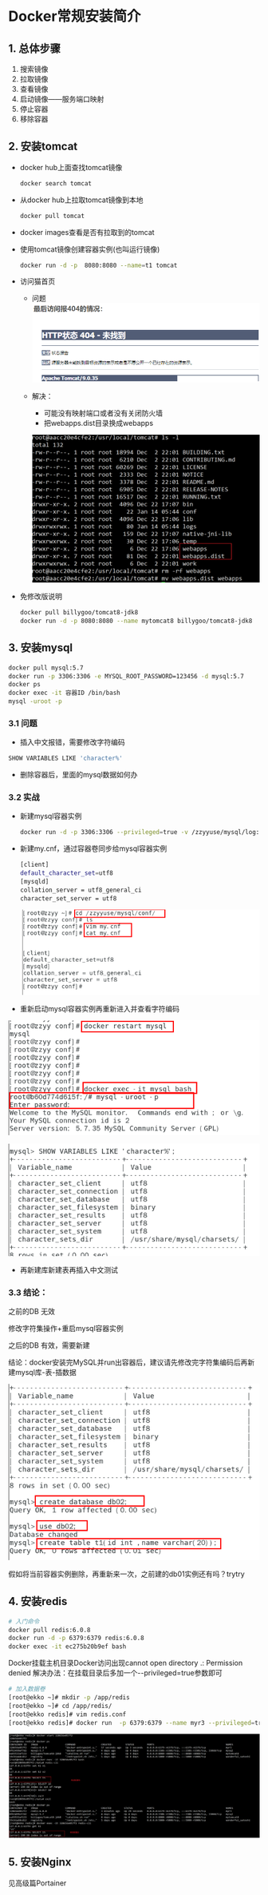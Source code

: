 # Docker常规安装简介

## 1. 总体步骤

1. 搜索镜像
2. 拉取镜像
3. 查看镜像
4. 启动镜像——服务端口映射
5. 停止容器
6. 移除容器

## 2. 安装tomcat

- docker hub上面查找tomcat镜像

  ```sh
  docker search tomcat
  ```

- 从docker hub上拉取tomcat镜像到本地

  ```sh
  docker pull tomcat
  ```

- docker images查看是否有拉取到的tomcat

- 使用tomcat镜像创建容器实例(也叫运行镜像)

  ```sh
  docker run -d -p  8080:8080 --name=t1 tomcat
  ```

- 访问猫首页

  - 问题![image-20220114133931905](images/image-20220114133931905.png)

  - 解决：

    - 可能没有映射端口或者没有关闭防火墙
    - 把webapps.dist目录换成webapps

    ![image-20220114135819522](images/image-20220114135819522.png)

- 免修改版说明

  ```sh
  docker pull billygoo/tomcat8-jdk8
  docker run -d -p 8080:8080 --name mytomcat8 billygoo/tomcat8-jdk8
  ```

  

## 3. 安装mysql

```sh
docker pull mysql:5.7
docker run -p 3306:3306 -e MYSQL_ROOT_PASSWORD=123456 -d mysql:5.7
docker ps
docker exec -it 容器ID /bin/bash
mysql -uroot -p
```

### 3.1 问题

- 插入中文报错，需要修改字符编码

```sh
SHOW VARIABLES LIKE 'character%'
```

- 删除容器后，里面的mysql数据如何办

### 3.2 实战

- 新建mysql容器实例

  ```sh
  docker run -d -p 3306:3306 --privileged=true -v /zzyyuse/mysql/log:/var/log/mysql -v /zzyyuse/mysql/data:/var/lib/mysql -v /zzyyuse/mysql/conf:/etc/mysql/conf.d -e MYSQL_ROOT_PASSWORD=123456  --name mysql mysql:5.7
  ```

- 新建my.cnf，通过容器卷同步给mysql容器实例

  ```sh
  [client]
  default_character_set=utf8
  [mysqld]
  collation_server = utf8_general_ci
  character_set_server = utf8
  ```

  ![image-20220114142602998](images/image-20220114142602998.png)

- 重新启动mysql容器实例再重新进入并查看字符编码

![image-20220114142623396](images/image-20220114142623396.png)

![image-20220114142630409](images/image-20220114142630409.png)

- 再新建库新建表再插入中文测试

### 3.3 结论：

之前的DB  无效

修改字符集操作+重启mysql容器实例

之后的DB  有效，需要新建

结论：docker安装完MySQL并run出容器后，建议请先修改完字符集编码后再新建mysql库-表-插数据

![image-20220114142737177](images/image-20220114142737177.png)

假如将当前容器实例删除，再重新来一次，之前建的db01实例还有吗？trytry

## 4. 安装redis

```sh
# 入门命令
docker pull redis:6.0.8
docker run -d -p 6379:6379 redis:6.0.8
docker exec -it ec275b20b9ef bash
```

Docker挂载主机目录Docker访问出现cannot open directory .: Permission denied
解决办法：在挂载目录后多加一个--privileged=true参数即可

```sh
# 加入数据卷
[root@ekko ~]# mkdir -p /app/redis
[root@ekko ~]# cd /app/redis/
[root@ekko redis]# vim redis.conf
[root@ekko redis]# docker run  -p 6379:6379 --name myr3 --privileged=true -v /app/redis/redis.conf:/etc/redis/redis.conf -v /app/redis/data:/data -d redis:6.0.8 redis-server /etc/redis/redis.conf

```

![image-20220118145841405](images/image-20220118145841405.png)

## 5. 安装Nginx

见高级篇Portainer